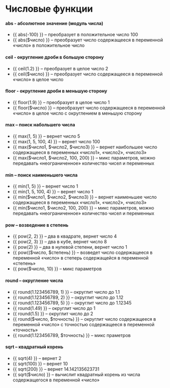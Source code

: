 # Числовые функции

#### abs - абсолютное значение (модуль числа)

* \{{ abs(-100) \}} – преобразует в положительное число 100
* \{{ abs($число) \}} – преобразует число содержащееся в переменной «число» в положительное число

#### ceil - округление дроби в большую сторону

* \{{ ceil(1.2) \}} – преобразует в целое число 2
* \{{ ceil($число) \}} – преобразует число содержащееся в переменной «число» в целое число

#### floor - округление дроби в меньшую сторону

* \{{ floor(1.9) \}} – преобразует в целое число 1
* \{{ floor($число) \}} – преобразует число содержащееся в переменной «число» в целое число c округлением в меньшую сторону

#### max – поиск набольшего числа

* \{{ max(1, 5) \}} – вернет число 5
* \{{ max(1, 5, 100, 4) \}} – вернет число 100
* \{{ max($число1, $число2, $число3) \}} – вернет наибольшее число содержащееся в переменных «число1», «число2», «число3»
* \{{ max($число1, $число2, 100, 200) \}} – микс параметров, можно передавать «неограниченное» количество чисел и переменных

#### min – поиск наименьшего числа

* \{{ min(1, 5) \}} – вернет число 1
* \{{ min(1, 5, 100, 4) \}} – вернет число 1
* \{{ min($число1, $число2, $число3) \}} – вернет наименьшее число содержащееся в переменных «число1», «число2», «число3»
* \{{ min($число1, $число2, 100, 200) \}} – микс параметров, можно передавать «неограниченное» количество чисел и переменных

#### pow – возведение в степень

* \{{ pow(2, 2) \}} – два в квадрате, вернет число 4
* \{{ pow(2, 3) \}} – два в кубе, вернет число 8
* \{{ pow(2) \}} – два в нулевой степени, вернет число 1
* \{{ pow(($число, $степень) \}} – возведет число содержащееся в переменной «число» в степерь содержащейся в переменной «степень»
* \{{ pow($число, 10) \}} – микс параметров

#### round – округление числа

* \{{ round(1.123456789, 1) \}} – округлит число до 1.1
* \{{ round(1.123456789, 2) \}} – округлит число до 1.12
* \{{ round(1.123456789, 5) \}} – округлит число до 1.12345
* \{{ round(1.49) \}} – округлит число до 1
* \{{ round(1.5) \}} – округлит число до 2
* \{{ round($число, $точность) \}} – округлит число содержащееся в переменной «число» с точностью содержащееся в переменной «точность»
* \{{ round(1.123456789, $точность) \}} – микс праметров

#### sqrt – квадратный корень

* \{{ sqrt(4) \}} – вернет 2
* \{{ sqrt(100) \}} – вернет 10
* \{{ sqrt(200) \}} – вернет 14.142135623731
* \{{ sqrt($число) \}} – вычислит квадратный корень из числа содержащегося в переменной «число»

